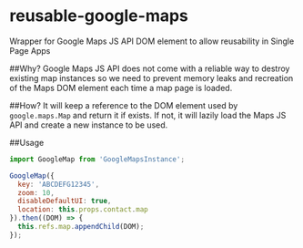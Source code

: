# reusable-google-maps
Wrapper for Google Maps JS API DOM element to allow reusability in Single Page Apps 

##Why?
Google Maps JS API does not come with a reliable way to destroy existing map instances so we need to prevent memory leaks and recreation of the Maps DOM element each time a map page is loaded.

##How?
It will keep a reference to the DOM element used by `google.maps.Map` and return it if exists. 
If not, it will lazily load the Maps JS API and create a new instance to be used.

##Usage
```js
import GoogleMap from 'GoogleMapsInstance';

GoogleMap({
  key: 'ABCDEFG12345',
  zoom: 10,
  disableDefaultUI: true,
  location: this.props.contact.map
}).then((DOM) => {
  this.refs.map.appendChild(DOM);
});

```
